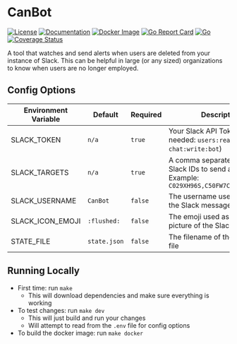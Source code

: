 # CanBot

[![License](https://img.shields.io/github/license/fuzzingbits/canbot)](https://github.com/fuzzingbits/canbot/blob/main/LICENSE)
[![Documentation](https://godoc.org/github.com/fuzzingbits/canbot?status.svg)](http://godoc.org/github.com/fuzzingbits/canbot)
[![Docker Image](https://img.shields.io/badge/container-Docker-blue)](https://hub.docker.com/r/fuzzingbits/canbot)
[![Go Report Card](https://goreportcard.com/badge/github.com/fuzzingbits/canbot)](https://goreportcard.com/report/github.com/fuzzingbits/canbot)
[![Go](https://github.com/fuzzingbits/canbot/workflows/Go/badge.svg)](https://github.com/fuzzingbits/canbot/actions)
[![Coverage Status](https://coveralls.io/repos/github/fuzzingbits/canbot/badge.svg?branch=main)](https://coveralls.io/github/fuzzingbits/canbot?branch=main)

A tool that watches and send alerts when users are deleted from your instance of Slack. This can be helpful in large (or any sized) organizations to know when users are no longer employed.

## Config Options
| Environment Variable | Default | Required | Description |
| -------------------- | ------- | -------- | ----------- |
| SLACK_TOKEN | `n/a` | `true` | Your Slack API Token (Scopes needed: `users:read`, `chat:write:bot`) |
| SLACK_TARGETS | `n/a` | `true` | A comma separated list of Slack IDs to send alerts to. Example: `C029XH96S,C50FW7CER,D2X7AC3QR` |
| SLACK_USERNAME | `CanBot` | `false` | The username used to send the Slack message |
| SLACK_ICON_EMOJI | `:flushed:` | `false` | The emoji used as the profile picture of the Slack message |
| STATE_FILE | `state.json` | `false` | The filename of the state json file |

## Running Locally
- First time: run `make`
    - This will download dependencies and make sure everything is working
- To test changes: run `make dev`
    - This will just build and run your changes
    - Will attempt to read from the `.env` file for config options
- To build the docker image: run `make docker`

